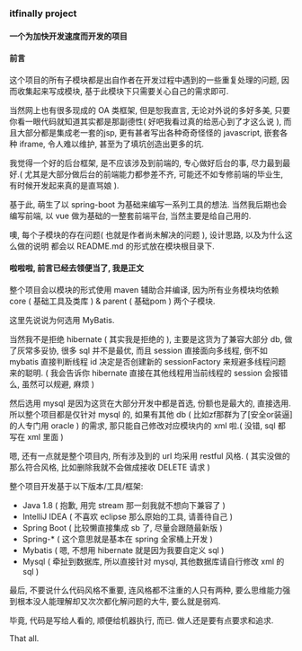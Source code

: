 ###  itfinally project
#### 一个为加快开发速度而开发的项目

#### 前言

这个项目的所有子模块都是出自作者在开发过程中遇到的一些重复处理的问题,
因而收集起来写成模块, 基于此模块下只需要关心自己的需求即可.

当然网上也有很多现成的 OA 类框架, 但是恕我直言, 无论对外说的多好多美, 
只要你看一眼代码就知道其实都是那副德性( 好吧我看过真的给恶心到了才这么说 ), 
而且大部分都是集成老一套的jsp, 更有甚者写出各种奇奇怪怪的 javascript, 
嵌套各种 iframe, 令人难以维护, 甚至为了填坑创造出更多的坑. 

我觉得一个好的后台框架, 是不应该涉及到前端的, 
专心做好后台的事, 尽力最到最好.( 尤其是大部分做后台的前端能力都参差不齐, 可能还不如专修前端的毕业生, 
有时候开发起来真的是直骂娘 ).

基于此, 萌生了以 spring-boot 为基础来编写一系列工具的想法.
当然我后期也会编写前端, 以 vue 做为基础的一整套前端平台, 当然主要是给自己用的.

噢, 每个子模块的存在问题( 也就是作者尚未解决的问题 ), 设计思路, 以及为什么这么做的说明
都会以 README.md 的形式放在模块根目录下.

#### 啦啦啦, 前言已经去领便当了, 我是正文

整个项目会以模块的形式使用 maven 辅助合并编译, 因为所有业务模块均依赖
core ( 基础工具及类库 ) & parent ( 基础pom ) 两个子模块.

这里先说说为何选用 MyBatis.

当然我不是拒绝 hibernate ( 其实我是拒绝的 ), 主要是这货为了兼容大部分 db,
做了灰常多妥协, 很多 sql 并不是最优, 而且 session 直接面向多线程, 倒不如
mybatis 直接判断线程 id 决定是否创建新的 sessionFactory 来规避多线程问题来的聪明.
( 我会告诉你 hibernate 直接在其他线程用当前线程的 session 会报错么, 虽然可以规避, 麻烦 )

然后选用 mysql 是因为这货在大部分开发中都是首选, 份额也是最大的, 直接选用.
所以整个项目都是仅针对 mysql 的, 如果有其他 db ( 比如zf那群为了[安全or装逼]的人专门用 oracle )
的需求, 那只能自己修改对应模块内的 xml 啦.( 没错, sql 都写在 xml 里面 )

嗯, 还有一点就是整个项目内, 所有涉及到的 url 均采用 restful 风格.
( 其实没做的那么符合风格, 比如删除我就不会做成接收 DELETE 请求 )

整个项目开发基于以下版本/工具/框架:
* Java 1.8      ( 抱歉, 用完 stream 那一刻我就不想向下兼容了 )
* IntelliJ IDEA ( 不喜欢 eclipse 那么原始的工具, 请善待自己 )
* Spring Boot   ( 比较懒直接集成 sb 了, 尽量会跟随最新版 )
* Spring-*      ( 这个意思就是基本在 spring 全家桶上开发 )
* Mybatis       ( 嗯, 不想用 hibernate 就是因为我要自定义 sql )
* Mysql         ( 牵扯到数据库, 所以直接针对 mysql, 其他数据库请自行修改 xml 的 sql )

最后, 不要说什么代码风格不重要, 连风格都不注重的人只有两种, 
要么思维能力强到根本没人能理解却又次次都化解问题的大牛, 要么就是弱鸡.

毕竟, 代码是写给人看的, 顺便给机器执行, 而已.
做人还是要有点要求和追求.

That all.